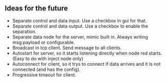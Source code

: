 ## Ideas for the future

- Separate control and data input. Use a checkbox in gui for that.
- Separate control and data output. Use a checkbox to enable the separation.
- Separate data node for the server, mimic built in. Always writing msg.payload or configurable. 
- Broadcast in tcp client. Send message to all clients.
- Autostart for server, so it starts listening directly when node red starts. (Easy to do with inject node only)
- Autoconnect for client, so it trys to connect if data arrives and it is not connected (and has the config).
- Progressive timeout for client.